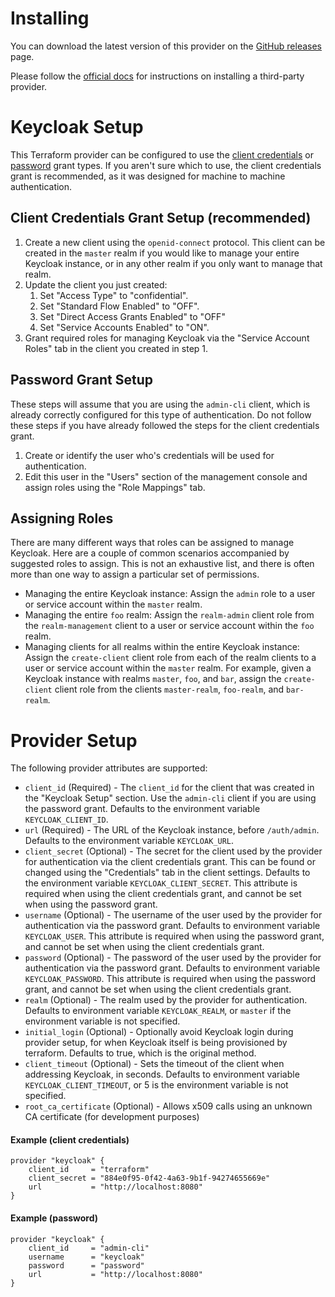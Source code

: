 # Installing

You can download the latest version of this provider on the
[GitHub releases](https://github.com/mrparkers/terraform-provider-keycloak/releases)
page.

Please follow the [official docs](https://www.terraform.io/docs/configuration/providers.html#third-party-plugins)
for instructions on installing a third-party provider.

# Keycloak Setup

This Terraform provider can be configured to use the [client credentials](https://www.oauth.com/oauth2-servers/access-tokens/client-credentials/)
or [password](https://www.oauth.com/oauth2-servers/access-tokens/password-grant/) grant types. If you aren't
sure which to use, the client credentials grant is recommended, as it was designed for machine to machine authentication.

## Client Credentials Grant Setup (recommended)

1. Create a new client using the `openid-connect` protocol. This client can be created in the `master` realm if you would
like to manage your entire Keycloak instance, or in any other realm if you only want to manage that realm.
1. Update the client you just created:
    1. Set "Access Type" to "confidential".
    1. Set "Standard Flow Enabled" to "OFF".
    1. Set "Direct Access Grants Enabled" to "OFF"
    1. Set "Service Accounts Enabled" to "ON".
1. Grant required roles for managing Keycloak via the "Service Account Roles" tab in the client you created in step 1.

## Password Grant Setup

These steps will assume that you are using the `admin-cli` client, which is already correctly configured for this type
of authentication. Do not follow these steps if you have already followed the steps for the client credentials grant.

1. Create or identify the user who's credentials will be used for authentication.
1. Edit this user in the "Users" section of the management console and assign roles using the "Role Mappings" tab.

## Assigning Roles

There are many different ways that roles can be assigned to manage Keycloak. Here are a couple of common scenarios accompanied
by suggested roles to assign. This is not an exhaustive list, and there is often more than one way to assign a particular set
of permissions.

- Managing the entire Keycloak instance: Assign the `admin` role to a user or service account within the `master` realm.
- Managing the entire `foo` realm: Assign the `realm-admin` client role from the `realm-management` client to a user or service
account within the `foo` realm.
- Managing clients for all realms within the entire Keycloak instance: Assign the `create-client` client role from each of
the realm clients to a user or service account within the `master` realm. For example, given a Keycloak instance with realms
`master`, `foo`, and `bar`, assign the `create-client` client role from the clients `master-realm`, `foo-realm`, and `bar-realm`.

# Provider Setup

The following provider attributes are supported:

- `client_id` (Required) - The `client_id` for the client that was created in the "Keycloak Setup" section. Use the `admin-cli` client if you are using the password grant. Defaults to the environment variable `KEYCLOAK_CLIENT_ID`.
- `url` (Required) - The URL of the Keycloak instance, before `/auth/admin`. Defaults to the environment variable `KEYCLOAK_URL`.
- `client_secret` (Optional) - The secret for the client used by the provider for authentication via the client credentials grant. This can be found or changed using the "Credentials" tab in the client settings. Defaults to the environment variable `KEYCLOAK_CLIENT_SECRET`. This attribute is required when using the client credentials grant, and cannot be set when using the password grant.
- `username` (Optional) - The username of the user used by the provider for authentication via the password grant. Defaults to environment variable `KEYCLOAK_USER`. This attribute is required when using the password grant, and cannot be set when using the client credentials grant.
- `password` (Optional) - The password of the user used by the provider for authentication via the password grant. Defaults to environment variable `KEYCLOAK_PASSWORD`. This attribute is required when using the password grant, and cannot be set when using the client credentials grant.
- `realm` (Optional) - The realm used by the provider for authentication. Defaults to environment variable `KEYCLOAK_REALM`, or `master` if the environment variable is not specified.
- `initial_login` (Optional) - Optionally avoid Keycloak login during provider setup, for when Keycloak itself is being provisioned by terraform. Defaults to true, which is the original method.
- `client_timeout` (Optional) - Sets the timeout of the client when addressing Keycloak, in seconds. Defaults to environment variable `KEYCLOAK_CLIENT_TIMEOUT`, or 5 is the environment variable is not specified.
- `root_ca_certificate` (Optional) - Allows x509 calls using an unknown CA certificate (for development purposes)

#### Example (client credentials)

```hcl
provider "keycloak" {
	client_id     = "terraform"
	client_secret = "884e0f95-0f42-4a63-9b1f-94274655669e"
	url           = "http://localhost:8080"
}
```

#### Example (password)

```hcl
provider "keycloak" {
	client_id     = "admin-cli"
	username      = "keycloak"
	password      = "password"
	url           = "http://localhost:8080"
}
```
